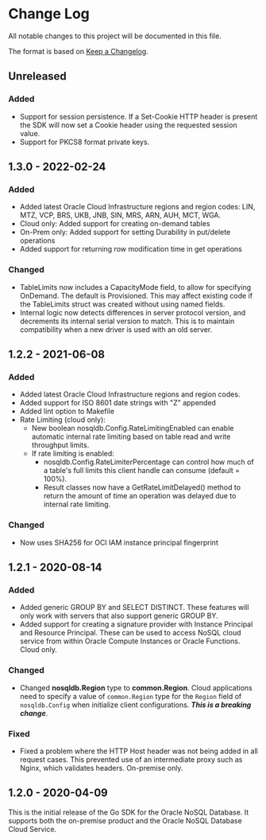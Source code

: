 # Change Log
All notable changes to this project will be documented in this file.

The format is based on [Keep a Changelog](http://keepachangelog.com/).

## Unreleased

### Added
- Support for session persistence. If a Set-Cookie HTTP header is present the SDK will now set a Cookie header using the requested session value.
- Support for PKCS8 format private keys.

## 1.3.0 - 2022-02-24

### Added
- Added latest Oracle Cloud Infrastructure regions and region codes: LIN, MTZ, VCP, BRS, UKB, JNB, SIN, MRS, ARN, AUH, MCT, WGA.
- Cloud only: Added support for creating on-demand tables
- On-Prem only: Added support for setting Durability in put/delete operations
- Added support for returning row modification time in get operations

### Changed
- TableLimits now includes a CapacityMode field, to allow for specifying OnDemand. The default is Provisioned. This may affect existing code if the TableLimits struct was created without using named fields.
- Internal logic now detects differences in server protocol version, and decrements its internal serial version to match. This is to maintain compatibility when a new driver is used with an old server.

## 1.2.2 - 2021-06-08

### Added
- Added latest Oracle Cloud Infrastructure regions and region codes.
- Added support for ISO 8601 date strings with "Z" appended
- Added lint option to Makefile
- Rate Limiting (cloud only):
  - New boolean nosqldb.Config.RateLimitingEnabled can enable automatic internal rate limiting based on table read and write throughput limits.
  - If rate limiting is enabled:
    - nosqldb.Config.RateLimiterPercentage can control how much of a table's full limits this client handle can consume (default = 100%).
    - Result classes now have a GetRateLimitDelayed() method to return the amount of time an operation was delayed due to internal rate limiting.

### Changed
- Now uses SHA256 for OCI IAM instance principal fingerprint

## 1.2.1 - 2020-08-14

### Added
- Added generic GROUP BY and SELECT DISTINCT. These features will only work
with servers that also support generic GROUP BY.
- Added support for creating a signature provider with Instance Principal and
Resource Principal. These can be used to access NoSQL cloud service from within
Oracle Compute Instances or Oracle Functions. Cloud only.

### Changed
- Changed **nosqldb.Region** type to **common.Region**. Cloud applications need
to specify a value of `common.Region` type for the `Region` field of
`nosqldb.Config` when initialize client configurations. _**This is a breaking
change**_.

### Fixed
- Fixed a problem where the HTTP Host header was not being added in all request
cases. This prevented use of an intermediate proxy such as Nginx, which
validates headers. On-premise only.

## 1.2.0 - 2020-04-09
This is the initial release of the Go SDK for the Oracle NoSQL Database.
It supports both the on-premise product and the Oracle NoSQL
Database Cloud Service.
